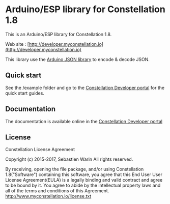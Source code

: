 # Arduino/ESP library for Constellation 1.8

This is an Arduino/ESP library for Constellation 1.8.

Web site : [http://developer.myconstellation.io](http://developer.myconstellation.io)

This library use the [Arduino JSON library](https://github.com/bblanchon/ArduinoJson) to encode & decode JSON.

Quick start
-------------

See the /example folder and go to the [Constellation Developer portal](http://developer.myconstellation.io) for the quick start guides.

Documentation
-------------

The documentation is available online in the [Constellation Developer portal](http://developer.myconstellation.io)

License
-------------

Constellation License Agreement

Copyright (c) 2015-2017, Sebastien Warin
All rights reserved.

By receiving, opening the file package, and/or using Constellation 1.8("Software")
containing this software, you agree that this End User User License Agreement(EULA)
is a legally binding and valid contract and agree to be bound by it.
You agree to abide by the intellectual property laws and all of the terms and
conditions of this Agreement.
http://www.myconstellation.io/license.txt